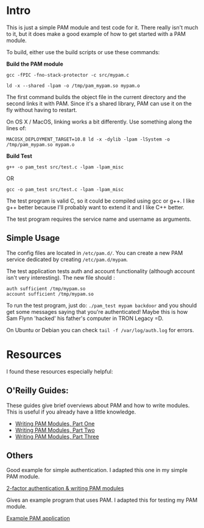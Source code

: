 Intro
=====

This is just a simple PAM module and test code for it. There really isn't much to it, but it does make a good example of how to get started with a PAM module.

To build, either use the build scripts or use these commands:

**Build the PAM module**

`gcc -fPIC -fno-stack-protector -c src/mypam.c`

`ld -x --shared -lpam -o /tmp/pam_mypam.so mypam.o`

The first command builds the object file in the current directory and the second links it with PAM. Since it's a shared library, PAM can use it on the fly without having to restart.

On OS X / MacOS, linking works a bit differently. Use something along the lines of:

`MACOSX_DEPLOYMENT_TARGET=10.8 ld -x -dylib -lpam -lSystem -o /tmp/pam_mypam.so mypam.o`

**Build Test**

`g++ -o pam_test src/test.c -lpam -lpam_misc`

OR

`gcc -o pam_test src/test.c -lpam -lpam_misc`

The test program is valid C, so it could be compiled using gcc or g++. I like g++ better because I'll probably want to extend it and I like C++ better.

The test program requires the service name and username as arguments.


Simple Usage
------------

The config files are located in `/etc/pam.d/`.
You can create a new PAM service dedicated by creating ``/etc/pam.d/mypam``.

The test application tests auth and account functionality (although account isn't very interesting). The new file should :

	auth sufficient /tmp/mypam.so
	account sufficient /tmp/mypam.so


To run the test program, just do: `./pam_test mypam backdoor` and you should get some messages saying that you're authenticated!
Maybe this is how Sam Flynn 'hacked' his father's computer in TRON Legacy =D.

On Ubuntu or Debian you can check `tail -f /var/log/auth.log` for errors.

Resources
=========

I found these resources especially helpful:

O'Reilly Guides:
----------------

These guides give brief overviews about PAM and how to write modules.  This is useful if you already have a little knowledge.

* [Writing PAM Modules, Part One](http://linuxdevcenter.com/pub/a/linux/2002/05/02/pam_modules.html)
* [Writing PAM Modules, Part Two](http://linuxdevcenter.com/pub/a/linux/2002/05/23/pam_modules.html)
* [Writing PAM Modules, Part Three](http://linuxdevcenter.com/pub/a/linux/2002/05/30/pam_modules.html)

Others
------

Good example for simple authentication.  I adapted this one in my simple PAM module.

[2-factor authentication & writing PAM modules](http://ben.akrin.com/?p=1068)

Gives an example program that uses PAM. I adapted this for testing my PAM module.

[Example PAM application](http://www.kernel.org/pub/linux/libs/pam/Linux-PAM-html/adg-example.html)
